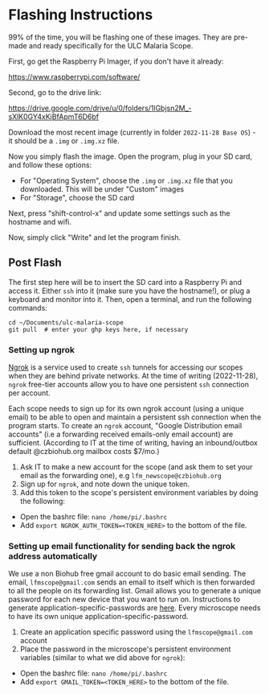 # Flashing Instructions

99% of the time, you will be flashing one of these images. They are pre-made and ready specifically for the ULC Malaria Scope.

First, go get the Raspberry Pi Imager, if you don't have it already:

https://www.raspberrypi.com/software/

Second, go to the drive link:

https://drive.google.com/drive/u/0/folders/1lGbjsn2M_-sXlK0GY4xKjBfApmT6D6bf

Download the most recent image (currently in folder `2022-11-28 Base OS`) - it should be a `.img` or `.img.xz` file.

Now you simply flash the image. Open the program, plug in your SD card, and follow these options:

- For "Operating System", choose the `.img` or `.img.xz` file that you downloaded. This will be under "Custom" images
- For "Storage", choose the SD card

Next, press "shift-control-x" and update some settings such as the hostname and wifi.

Now, simply click "Write" and let the program finish.

## Post Flash

The first step here will be to insert the SD card into a Raspberry Pi and access it. Either `ssh` into it (make sure you have the hostname!), or plug a keyboard and monitor into it. Then, open a terminal, and run the following commands:

```console
cd ~/Documents/ulc-malaria-scope
git pull  # enter your ghp keys here, if necessary
```

### Setting up ngrok

[Ngrok](https://ngrok.com/) is a service used to create `ssh` tunnels for accessing our scopes when they are behind private networks. At the time of writing (2022-11-28), `ngrok` free-tier accounts allow you to have one persistent `ssh` connection per account.

Each scope needs to sign up for its own ngrok account (using a unique email) to be able to open and maintain a persistent ssh connection when the program starts. To create an `ngrok` account, "Google Distribution email accounts" (i.e a forwarding received emails-only email account) are sufficient. (According to IT at the time of writing, having an inbound/outbox default @czbiohub.org mailbox costs $7/mo.)

1. Ask IT to make a new account for the scope (and ask them to set your email as the forwarding one), e.g `lfm_newscope@czbiohub.org`
2. Sign up for `ngrok`, and note down the unique token.
3. Add this token to the scope's persistent environment variables by doing the following:
  - Open the bashrc file: `nano /home/pi/.bashrc`
  - Add `export NGROK_AUTH_TOKEN=<TOKEN_HERE>` to the bottom of the file.


### Setting up email functionality for sending back the ngrok address automatically
We use a non Biohub free gmail account to do basic email sending. The email, `lfmscope@gmail.com` sends an email to itself which is then forwarded to all the people on its forwarding list.
Gmail allows you to generate a unique password for each new device that you want to run on. Instructions to generate application-specific-passwords are [here](https://support.google.com/accounts/answer/185833?hl=en). Every microscope needs to have its own unique application-specific-password.
1. Create an application specific password using the `lfmscope@gmail.com` account
2. Place the password in the microscope's persistent environment variables (similar to what we did above for `ngrok`):
  - Open the bashrc file: `nano /home/pi/.bashrc`
  - Add `export GMAIL_TOKEN=<TOKEN_HERE>` to the bottom of the file.
